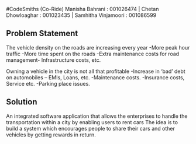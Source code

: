 #CodeSmiths (Co-Ride)
Manisha Bahrani : 001026474 | Chetan Dhowloaghar : 001023435 | Samhitha Vinjamoori : 001086599

## Problem Statement 
The vehicle density on the roads are increasing every year
-More peak hour traffic
-More time spent on the roads
-Extra maintenance costs for road management- Infrastructure costs, etc.

Owning a vehicle in the city is not all that profitable
-Increase in ‘bad’ debt on automobiles – EMIs, Loans, etc.
-Maintenance costs. -Insurance costs, Service etc.
-Parking place issues.



## Solution
An integrated software application that allows the enterprises to handle the transportation within a city by enabling users to rent cars
The idea is to build a system which encourages people to share their cars and other vehicles by getting rewards in return.



